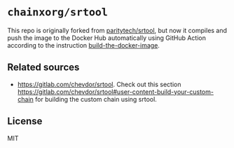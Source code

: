 # `chainxorg/srtool`

This repo is originally forked from [paritytech/srtool](https://github.com/paritytech/srtool), but now it compiles and push the image to the Docker Hub automatically using GitHub Action according to the instruction [build-the-docker-image](https://github.com/paritytech/srtool#7-build-the-docker-image).

## Related sources

- https://gitlab.com/chevdor/srtool. Check out this section https://gitlab.com/chevdor/srtool#user-content-build-your-custom-chain for building the custom chain using srtool.

## License

MIT
